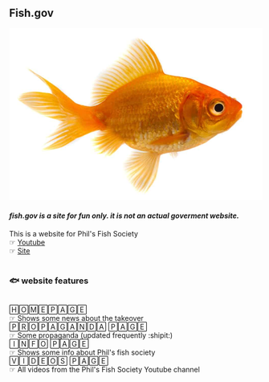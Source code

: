 
## **Fish.gov**
![fish](https://github.com/itssaus/fish.gov/blob/main/3-5-3-1.jpg?raw=true)
#### *fish.gov is a site for fun only. it is not an actual goverment website.*
This is a website for Phil's Fish Society <br>
☞ [Youtube](https://www.youtube.com/channel/UCmVDr5h2Zo-H-LOxpOXA-kg)<br>
☞ [Site](itssaus.github.io/fish.gov)<br>
<br>
### 🐟 **website features**
<br>
🄷🄾🄼🄴🄿🄰🄶🄴<br>
	☞ Shows some news about the takeover
	<br>
🄿🅁🄾🄿🄰🄶🄰🄽🄳🄰 🄿🄰🄶🄴<br>
  ☞ Some propaganda (updated frequently :shipit:)
	<br>
🄸🄽🄵🄾 🄿🄰🄶🄴<br>
	☞ Shows some info about Phil's fish society <br>
🅅🄸🄳🄴🄾🅂 🄿🄰🄶🄴<br>
 ☞ All videos from the Phil's Fish Society Youtube channel<br>
 <br>
